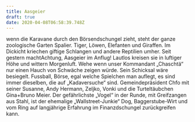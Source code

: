 ```yaml
---
title: Aasgeier
draft: true
date: 2020-04-08T06:58:39.748Z
---
```

wenn die Karavane durch den Börsendschungel zieht, steht der ganze zoologische Garten Spalier. Tiger, Löwen, Elefanten und Giraffen. Im Dickicht kriechen giftige Schlangen und andere Reptilien umher. Seit gestern machtAchtung, Aasgeier im Anflug! Lautlos kreisen sie in luftiger Höhe und wittern Morgenluft. Wehe wenn unser Kommandant „Chaschtä“ nur einen Hauch von Schwäche zeigen würde. Sein Schicksal wäre besiegelt. Fussball, Börse, egal welche Spielchen man auflegt, es sind immer dieselben, die auf „Kadaversuche“ sind. Gemeindepräsident Chfo mit seiner Susanne, Andy Hermann, Zeljko, Vonki und die Turteltäubchen Gina+Bruno Meier. Der gefährlichste „Vogel“ in der Runde, mit Greifzangen aus Stahl, ist der ehemalige „Wallstreet-Junkie“ Dog, Baggerstube-Wirt und vom Ring auf langjährige Erfahrung im Finanzdschungel zurückgreifen kann.